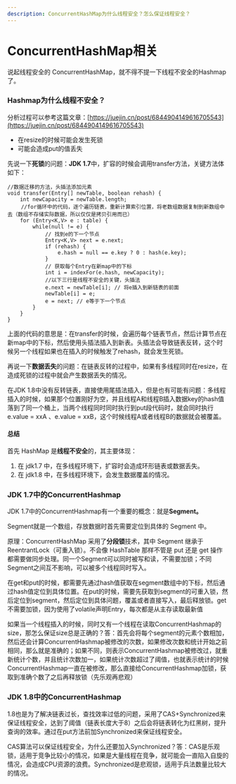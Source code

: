```yaml
---
description: ConcurrentHashMap为什么线程安全？怎么保证线程安全？
---
```


# ConcurrentHashMap相关

说起线程安全的 ConcurrentHashMap，就不得不提一下线程不安全的Hashmap了。

### Hashmap为什么线程不安全？

分析过程可以参考这篇文章：[https://juejin.cn/post/6844904149616705543](https://juejin.cn/post/6844904149616705543)

* 在resize的时候可能会发生死锁
* 可能会造成put的值丢失

先说一下**死锁**的问题：**JDK 1.7**中，扩容的时候会调用transfer方法，关键方法体如下：

```text
//数据迁移的方法，头插法添加元素
void transfer(Entry[] newTable, boolean rehash) {
    int newCapacity = newTable.length;
　　 //for循环中的代码，逐个遍历链表，重新计算索引位置，将老数组数据复制到新数组中去（数组不存储实际数据，所以仅仅是拷贝引用而已）
    for (Entry<K,V> e : table) {
        while(null != e) {
            // 找到e的下一个节点
            Entry<K,V> next = e.next;
            if (rehash) {
                e.hash = null == e.key ? 0 : hash(e.key);
            }
            // 获取每个Entry在新map中的下标
            int i = indexFor(e.hash, newCapacity);
            //以下三行是线程不安全的关键，头插法
            e.next = newTable[i]; // 将e插入到新链表的前面
            newTable[i] = e; 
            e = next; // e等于下一个节点
        }
    }
}
```

上面的代码的意思是：在transfer的时候，会遍历每个链表节点，然后计算节点在新map中的下标，然后使用头插法插入到新表。头插法会导致链表反转，这个时候另一个线程如果也在插入的时候触发了rehash，就会发生死锁。



再说一下**数据丢失**的问题：在链表反转的过程中，如果有多线程同时在resize，在造成死锁的过程中就会产生数据丢失的情况。

在JDK 1.8中没有反转链表，直接使用尾插法插入，但是也有可能有问题：多线程插入的时候，如果那个位置刚好为空，并且线程A和线程B插入数据key的hash值落到了同一个桶上，当两个线程同时同时执行到put段代码时，就会同时执行e.value = xxA 、e.value = xxB，这个时候线程A或者线程B的数据就会被覆盖。

#### 总结

首先 HashMap 是**线程不安全**的，其主要体现：

1. 在 jdk1.7 中，在多线程环境下，扩容时会造成环形链表或数据丢失。
2. 在 jdk1.8 中，在多线程环境下，会发生数据覆盖的情况。



### JDK 1.7中的ConcurrentHashmap

JDK 1.7中的ConcurrentHashmap有一个重要的概念：就是**Segment。**

Segment就是一个数组，存放数据时首先需要定位到具体的 Segment 中。

原理：ConcurrentHashMap 采用了**分段锁**技术，其中 Segment 继承于 ReentrantLock（可重入锁）。不会像 HashTable 那样不管是 put 还是 get 操作都需要做同步处理。同一个Segment可以同时被写和读，不需要加锁；不同Segment之间互不影响，可以被多个线程同时写入。

在get和put的时候，都需要先通过hash值获取在segment数组中的下标，然后通过hash值定位到具体位置。在put的时候，需要先获取到segment的可重入锁，然后定位到segment，然后定位到具体问题，覆盖或者直接写入，最后释放锁。get不需要加锁，因为使用了volatile声明Entry，每次都是从主存读取最新值

如果当一个线程插入的时候，同时又有一个线程在读取ConcurrentHashmap的size，那怎么保证size总是正确的？答：首先会将每个segment的元素个数相加，然后还会计算ConcurrentHashmap被修改的次数，如果修改次数和统计开始之前相同，那么就是准确的；如果不同，则表示ConcurrentHashmap被修改过，就重新统计个数，并且统计次数加一，如果统计次数超过了阈值，也就表示统计的时候ConcurrentHashmap一直在被修改，那么直接给ConcurrentHashmap加锁，获取到准确个数了之后再释放锁（先乐观再悲观）

### JDK 1.8中的ConcurrentHashmap

1.8也是为了解决链表过长，查找效率过低的问题，采用了CAS+Synchronized来保证线程安全，达到了阈值（链表长度大于8）之后会将链表转化为红黑树，提升查询的效率。通过在put方法前加Synchronized来保证线程安全。

CAS算法可以保证线程安全，为什么还要加入Synchronized？答：CAS是乐观锁，适用于竞争比较小的情况，如果是大量线程在竞争，就可能会一直陷入自旋的情况，会造成CPU资源的浪费。Synchronized是悲观锁，适用于兵法数量比较大的情况。

